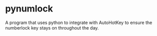 # pynumlock
A program that uses python to integrate with AutoHotKey to ensure the numberlock key stays on throughout the day.
